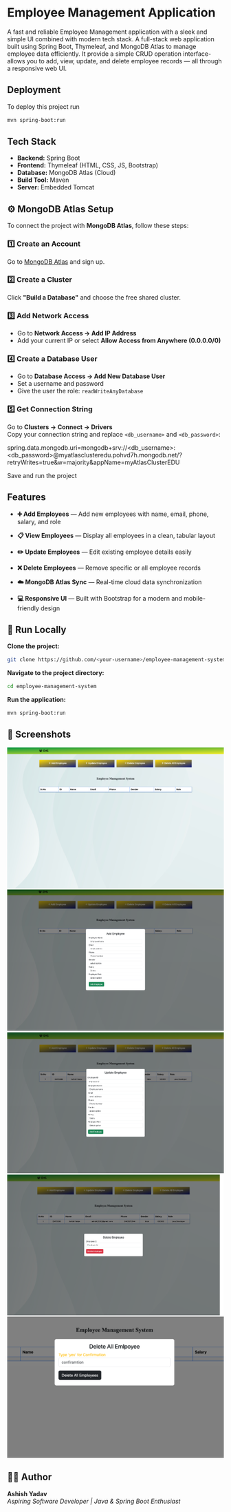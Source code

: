 # Employee Management Application

A fast and reliable Employee Management application with a sleek and simple UI combined with modern tech stack. A full-stack web application built using Spring Boot, Thymeleaf, and MongoDB Atlas to manage employee data efficiently. It provide a simple CRUD operation interface- allows you to add, view, update, and delete employee records — all through a responsive web UI.

## Deployment

To deploy this project run

```bash
mvn spring-boot:run
```

## Tech Stack

- **Backend:** Spring Boot
- **Frontend:** Thymeleaf (HTML, CSS, JS, Bootstrap)
- **Database:** MongoDB Atlas (Cloud)
- **Build Tool:** Maven
- **Server:** Embedded Tomcat

## ⚙️ MongoDB Atlas Setup

To connect the project with **MongoDB Atlas**, follow these steps:

### 1️⃣ Create an Account

Go to [MongoDB Atlas](https://www.mongodb.com/cloud/atlas) and sign up.

### 2️⃣ Create a Cluster

Click **"Build a Database"** and choose the free shared cluster.

### 3️⃣ Add Network Access

- Go to **Network Access → Add IP Address**
- Add your current IP or select **Allow Access from Anywhere (0.0.0.0/0)**

### 4️⃣ Create a Database User

- Go to **Database Access → Add New Database User**
- Set a username and password
- Give the user the role: `readWriteAnyDatabase`

### 5️⃣ Get Connection String

Go to **Clusters → Connect → Drivers**  
Copy your connection string and replace `<db_username>` and `<db_password>`:

spring.data.mongodb.uri=mongodb+srv://<db_username>:<db_password>@myatlasclusteredu.pohvd7h.mongodb.net/?retryWrites=true&w=majority&appName=myAtlasClusterEDU

Save and run the project

## Features

- **➕ Add Employees** — Add new employees with name, email, phone, salary, and role

- **📋 View Employees** — Display all employees in a clean, tabular layout

- **✏️ Update Employees** — Edit existing employee details easily

- **❌ Delete Employees** — Remove specific or all employee records

- **☁️ MongoDB Atlas Sync** — Real-time cloud data synchronization

- **💻 Responsive UI** — Built with Bootstrap for a modern and mobile-friendly design

## 🧠 Run Locally

**Clone the project:**

```bash
git clone https://github.com/<your-username>/employee-management-system.git
```

**Navigate to the project directory:**

```bash
cd employee-management-system
```

**Run the application:**

```bash
mvn spring-boot:run
```

## 📸 Screenshots

![Preview](./Screenshots/Initial%20Page.png)
![Add employee](./Screenshots/Add.png)
![Update employee](./Screenshots/Update%20Employee.png)
![Delete employee](./Screenshots/Delete%20Employee.png)
![Delete all employee](./Screenshots/Delete%20all%20Employee.png)

## 👨‍💻 Author

**Ashish Yadav**  
_Aspiring Software Developer | Java & Spring Boot Enthusiast_
